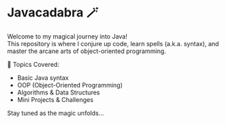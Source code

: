 # Javacadabra 🪄

Welcome to my magical journey into Java!  
This repository is where I conjure up code, learn spells (a.k.a. syntax), and master the arcane arts of object-oriented programming.  

🔮 Topics Covered:
- Basic Java syntax
- OOP (Object-Oriented Programming)
- Algorithms & Data Structures
- Mini Projects & Challenges

Stay tuned as the magic unfolds...
